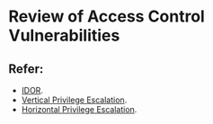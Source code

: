 # Review of Access Control Vulnerabilities

## Refer:

+ [IDOR](https://github.com/Cyb0ts/100-Days-Of-Hacking/tree/main/MysticScripter/Day%202).
+ [Vertical Privilege Escalation]().
+ [Horizontal Privilege Escalation]().
